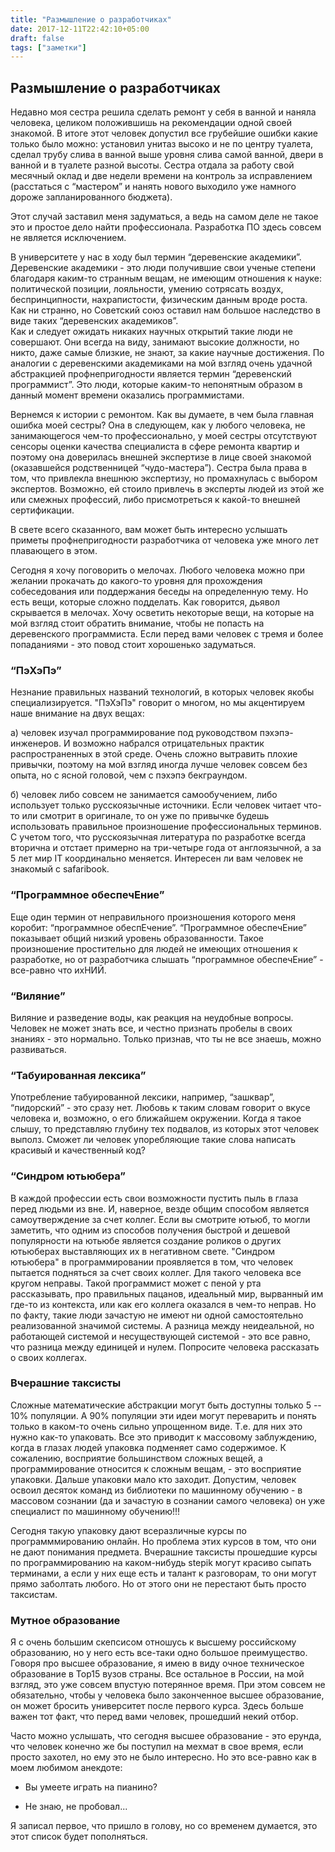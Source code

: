```yaml
---
title: "Размышление о разработчиках"
date: 2017-12-11T22:42:10+05:00
draft: false
tags: ["заметки"]
---
```

## Размышление о разработчиках

Недавно моя сестра решила сделать ремонт у себя в ванной и наняла человека,  целиком положившишь на рекомендации одной своей знакомой. 
В итоге этот человек допустил все грубейшие ошибки какие только было можно: установил унитаз высоко и не по центру туалета, сделал трубу слива в ванной выше уровня слива самой ванной, двери в ванной и в туалете разной высоты. 
Сестра отдала за работу свой месячный оклад и две недели времени на контроль за исправлением (расстаться с “мастером” и нанять нового выходило уже намного дороже запланированного бюджета). 

Этот случай заставил меня задуматься, а ведь на самом деле не такое это и простое дело найти профессионала. Разработка ПО здесь совсем не является исключением. 

В университете у нас в ходу был термин “деревенские академики”. 
Деревенские академики - это люди получившие свои ученые степени благодаря каким-то странным вещам, не имеющим отношения к науке: политической позиции, лояльности, умению сотрясать воздух, беспринципности, нахрапистости, физическим данным вроде роста. 
Как ни странно, но Советский союз оставил нам большое наследство в виде таких “деревенских академиков”.  
Как и следует ожидать никаких научных открытий такие люди не совершают. 
Они всегда на виду, занимают высокие должности, но никто, даже самые близкие, не знают, за какие научные достижения. 
По аналогии с деревенскими академиками на мой взгляд очень удачной абстракцией профнепригодности является термин “деревенский программист”. 
Это люди, которые каким-то непонятным образом в данный момент времени оказались программистами. 

Вернемся к истории с ремонтом. 
Как вы думаете, в чем была главная ошибка моей сестры? 
Она в следующем, как у любого человека, не занимающегося чем-то профессионально, у моей сестры отсутствуют сенсоры оценки качества специалиста в сфере ремонта квартир и поэтому она доверилась внешней экспертизе в лице своей знакомой (оказавшейся родственницей “чудо-мастера”). 
Сестра была права в том, что привлекла внешнюю экспертизу, но промахнулась с выбором экспертов. 
Возможно, ей стоило привлечь в эксперты людей из этой же или смежных профессий, либо присмотреться к какой-то внешней сертификации.

В свете всего сказанного, вам может быть интересно услышать приметы профнепригодности разработчика от человека уже много лет плавающего в этом. 

Сегодня я хочу поговорить о мелочах.
Любого человека можно при желании прокачать до какого-то уровня для прохождения собеседования или поддержания беседы на определенную тему. 
Но есть вещи, которые сложно подделать. 
Как говорится, дьявол скрывается в мелочах. 
Хочу осветить некоторые вещи, на которые на мой взгляд стоит обратить внимание, чтобы не попасть на деревенского программиста. 
Если перед вами человек с тремя и более попаданиями - это повод стоит хорошенько задуматься.


### “ПэХэПэ” 

Незнание правильных названий технологий, в которых человек якобы специализируется. 
"ПэХэПэ" говорит о многом, но мы акцентируем наше внимание на двух вещах:

а) человек изучал программирование под руководством пэхэпэ-инженеров. 
И возможно набрался отрицательных практик распространенных в этой среде. 
Очень сложно вытравить плохие привычки, поэтому на мой взгляд иногда лучше человек совсем без опыта, но с ясной головой, чем с пэхэпэ бекграундом.

б) человек либо совсем не занимается самообучением, либо использует только русскоязычные источники. 
Если человек читает что-то или смотрит в оригинале, то он уже по привычке будешь использовать правильное произношение профессиональных терминов. 
С учетом того, что русскоязычная литература по разработке всегда вторична и отстает примерно на три-четыре года от англоязычной, а за 5 лет мир IT координально меняется.
Интересен ли вам человек не знакомый с safaribook.

### “Программное обеспечЕние” 

Еще один термин от неправильного произношения которого меня коробит: “программное обеспЕчение”. 
“Программное обеспечЕние” показывает общий низкий уровень образованности. 
Такое произношение простительно для людей не имеющих отношения к разработке, но от разработчика слышать “программное обеспечЕние”  - все-равно что ихНИЙ. 

### “Виляние”

Виляние и разведение воды, как реакция на неудобные вопросы. 
Человек не может знать все, и честно признать пробелы в своих знаниях - это нормально. 
Только признав, что ты не все знаешь, можно развиваться. 

### “Табуированная лексика”

Употребление табуированной лексики, например, “зашквар”, “пидорский” - это сразу нет. 
Любовь к таким словам говорит о вкусе человека и, возможно, о его ближайшем окружении. 
Когда я такое слышу, то представляю глубину тех подвалов, из которых этот человек выполз. 
Сможет ли человек упоребляющие такие слова написать красивый и качественный код? 


### “Синдром ютьюбера” 
В каждой профессии есть свои возможности пустить пыль в глаза перед людьми из вне. 
И, наверное, везде общим способом является самоутверждение за счет коллег. 
Если вы смотрите ютьюб, то могли заметить, что одним из способов получения быстрой и дешевой популярности на ютьюбе является создание роликов о других ютьюберах выставляющих их в негативном свете.
"Синдром ютьюбера" в программировании проявляется в том, что человек пытается подняться за счет своих коллег. Для такого человека все кругом неправы. 
Такой программист может с пеной у рта рассказывать, про правильных пацанов, идеальный мир, вырванный им где-то из контекста, или как его коллега оказался в чем-то неправ. 
Но по факту, такие люди зачастую не имеют ни одной самостоятельно реализованной значимой системы. 
А разница между неидеальной, но работающей системой и несуществующей системой - это все равно, что разница между единицей и нулем.
Попросите человека рассказать о своих коллегах.

### Вчерашние таксисты
Сложные математические абстракции могут быть доступны только 5 -- 10% популяции. 
А 90% популяции эти идеи могут переварить и понять только в каком-то очень сильно упрощенном виде. 
Т.е. для них это нужно как-то упаковать. 
Все это приводит к массовому заблуждению, когда в глазах людей упаковка подменяет само содержимое. 
К сожалению, восприятие большинством сложных вещей, а программирование относится к сложным вещам, - это восприятие упаковки. 
Дальше упаковки мало кто заходит.
Допустим, человек освоил десяток команд из библиотеки по машинному обучению - в массовом сознании (да и зачастую в сознании самого человека) он уже специалист по машинному обучению!!!

Сегодня такую упаковку дают всеразличные курсы по программмированию онлайн.
Но проблема этих курсов в том, что они не дают понимания предмета.
Вчерашние таксисты прошедшие курсы по программированию на каком-нибудь stepik могут красиво сыпать терминами, а если у них еще есть и талант к разговорам, то они могут прямо заболтать любого.
Но от этого они не перестают быть просто таксистам.

### Мутное образование
Я с очень большим скепсисом отношусь к высшему российскому образованию, но у него есть все-таки одно большое преимущество. 
Говоря про высшее образование, я имею в виду очное техническое образование в Top15 вузов страны. Все остальное в России, на мой взгляд, это уже совсем впустую потерянное время.
При этом совсем не обязательно, чтобы у человека было законченное высшее образование, он может бросить университет после первого курса.
Здесь больше важен тот факт, что перед вами человек, прошедший некий отбор.

Часто можно услышать, что сегодня высшее образование - это ерунда, что человек конечно же бы поступил на мехмат в свое время, если просто захотел, но ему это не было интересно.
Но это все-равно как в моем любимом анекдоте:

- Вы умеете играть на пианино?

- Не знаю, не пробовал...


Я записал первое, что пришло в голову, но со временем думается, это этот список будет пополняться.
